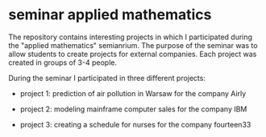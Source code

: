 # seminar applied mathematics


The repository contains interesting projects in which I participated during the "applied mathematics" semianrium. The purpose of the seminar was to allow students to create projects for external companies. Each project was created in groups of 3-4 people.

During the seminar I participated in three different projects:

- project 1:
prediction of air pollution in Warsaw for the company Airly

- project 2:
modeling mainframe computer sales for the company IBM

- project 3:
creating a schedule for nurses for the company fourteen33
